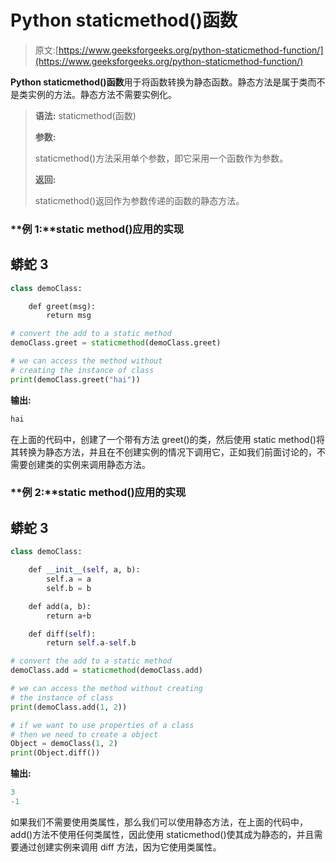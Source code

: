 # Python staticmethod()函数

> 原文:[https://www.geeksforgeeks.org/python-staticmethod-function/](https://www.geeksforgeeks.org/python-staticmethod-function/)

**Python staticmethod()函数**用于将函数转换为静态函数。静态方法是属于类而不是类实例的方法。静态方法不需要实例化。

> **语法:** staticmethod(函数)
> 
> **参数:**
> 
> staticmethod()方法采用单个参数，即它采用一个函数作为参数。
> 
> **返回:**
> 
> staticmethod()返回作为参数传递的函数的静态方法。

### **例 1:**static method()应用的实现

## 蟒蛇 3

```py
class demoClass:

    def greet(msg):
        return msg

# convert the add to a static method
demoClass.greet = staticmethod(demoClass.greet)

# we can access the method without
# creating the instance of class
print(demoClass.greet("hai"))
```

**输出:**

```py
hai
```

在上面的代码中，创建了一个带有方法 greet()的类，然后使用 static method()将其转换为静态方法，并且在不创建实例的情况下调用它，正如我们前面讨论的，不需要创建类的实例来调用静态方法。

### **例 2:**static method()应用的实现

## 蟒蛇 3

```py
class demoClass:

    def __init__(self, a, b):
        self.a = a
        self.b = b

    def add(a, b):
        return a+b

    def diff(self):
        return self.a-self.b

# convert the add to a static method
demoClass.add = staticmethod(demoClass.add)

# we can access the method without creating
# the instance of class
print(demoClass.add(1, 2))

# if we want to use properties of a class
# then we need to create a object
Object = demoClass(1, 2)
print(Object.diff())
```

**输出:**

```py
3
-1
```

如果我们不需要使用类属性，那么我们可以使用静态方法，在上面的代码中，add()方法不使用任何类属性，因此使用 staticmethod()使其成为静态的，并且需要通过创建实例来调用 diff 方法，因为它使用类属性。